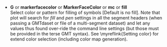 - **G** or **markerfacecolor** or **MarkerFaceColor** or **mc** or **fill**\
   Select color or pattern for filling of symbols [Default is no fill]. Note that plot will search for *fill*
   and *pen* settings in all the segment headers (when passing a GMTdaset or file of a multi-segment dataset)
   and let any values thus found over-ride the command line settings (but those must be provided in the terse GMT
   syntax). See \myreflink{Setting color} for extend color selection (including color map generation).